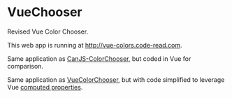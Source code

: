 # VueChooser
Revised Vue Color Chooser.

This web app is running at http://vue-colors.code-read.com.

Same application as [CanJS-ColorChooser](https://github.com/CODE-REaD/CanJS-ColorChooser), but coded in Vue for comparison.

Same application as [VueColorChooser](https://github.com/CODE-REaD/VueColorChooser), but with code simplified to leverage Vue [computed properties](https://vuejs.org/v2/guide/computed.html#Computed-Properties).
